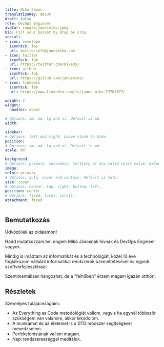 ```yaml
---
title: Mikó János
translationKey: about
draft: false
role: DevOps Engineer
avatar: images/janosmiko.jpeg
bio: Fill your bucket by drop by drop.
social:
- icon: envelope
  iconPack: fas
  url: mailto:info@janosmiko.com
- icon: twitter
  iconPack: fab
  url: https://twitter.com/mixe3y/
- icon: github
  iconPack: fab
  url: https://github.com/janosmiko/
- icon: linkedin
  iconPack: fab
  url: https://www.linkedin.com/in/janos-miko-797b6677/

weight: 2
widget:
  handler: about

# Options: sm, md, lg and xl. Default is md.
width:

sidebar:
# Options: left and right. Leave blank to hide.
position:
# Options: sm, md, lg and xl. Default is md.
scale: md

background:
# Options: primary, secondary, tertiary or any valid color value. Default is primary.
image:
color: primary
# Options: auto, cover and contain. Default is auto.
size: cover
# Options: center, top, right, bottom, left.
position: center
# Options: fixed, local, scroll.
attachment: fixed
---
```


## Bemutatkozás

Üdvözöllek az oldalamon!

Hadd mutatkozzam be: engem Mikó Jánosnak hívnak és DevOps Engineer vagyok.

Mindig is imádtam az informatikát és a technológiát, közel 10 éve foglalkozom vállalati informatikai rendszerek
üzemeltetésével és egyedi szoftverfejlesztéssel.

Szentimentálisan hangozhat, de a "felhőben" érzem magam igazán otthon.

## Részletek

Személyes tulajdonságaim:
- Az Everything as Code metodológiát vallom, vagyis ha egynél többször szükségem van valamire, akkor lekódolom.
- A munkámat és az életemet is a GTD módszer segítségével menedzselem.
- Perfekcionistának vallom magam.
- Napi rendszerességgel meditálok.
